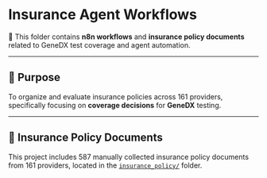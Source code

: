 # Insurance Agent Workflows

📁 This folder contains **n8n workflows** and **insurance policy documents** related to GeneDX test coverage and agent automation.

---

## 🧠 Purpose

To organize and evaluate insurance policies across 161 providers, specifically focusing on **coverage decisions** for **GeneDX** testing.

---

## 📄 Insurance Policy Documents

This project includes 587 manually collected insurance policy documents from 161 providers, located in the [`insurance_policy/`](./insurance-policy) folder.
